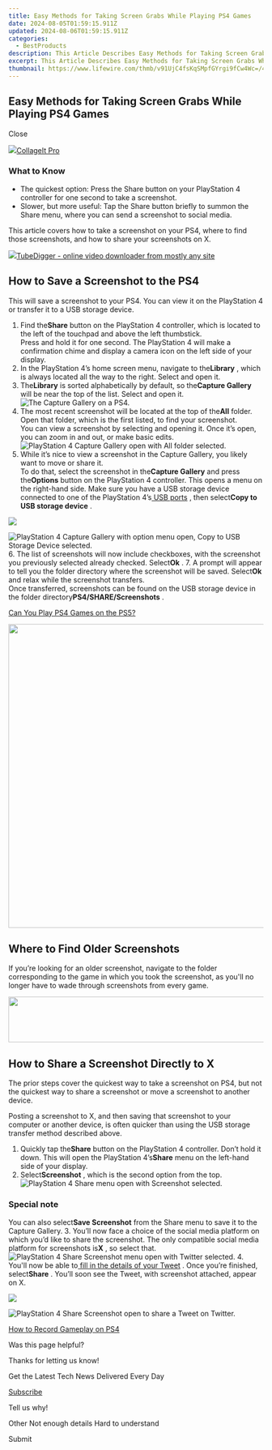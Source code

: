 ```yaml
---
title: Easy Methods for Taking Screen Grabs While Playing PS4 Games
date: 2024-08-05T01:59:15.911Z
updated: 2024-08-06T01:59:15.911Z
categories:
  - BestProducts
description: This Article Describes Easy Methods for Taking Screen Grabs While Playing PS4 Games
excerpt: This Article Describes Easy Methods for Taking Screen Grabs While Playing PS4 Games
thumbnail: https://www.lifewire.com/thmb/v91UjC4fsKqSMpfGYrgi9fCw4Wc=/400x300/filters:no_upscale():max_bytes(150000):strip_icc():format(webp)/20201117103929-532580a0db8346228f20b8d694ee67cb.jpg
---
```


## Easy Methods for Taking Screen Grabs While Playing PS4 Games

Close 

<!-- affiliate ads begin -->
<a href="https://secure.2checkout.com/order/checkout.php?PRODS=4530091&QTY=1&AFFILIATE=108875&CART=1"><img src="https://www.pearlmountainsoft.com/n_img/product/cit_win/banScrn.jpg" border="0">CollageIt Pro</a>
<!-- affiliate ads end -->
###  What to Know

* The quickest option: Press the Share button on your PlayStation 4 controller for one second to take a screenshot.
* Slower, but more useful: Tap the Share button briefly to summon the Share menu, where you can send a screenshot to social media.

 This article covers how to take a screenshot on your PS4, where to find those screenshots, and how to share your screenshots on X.

<!-- affiliate ads begin -->
<a href="https://secure.2checkout.com/order/checkout.php?PRODS=4572700&QTY=1&AFFILIATE=108875&CART=1"><img src="	https://www.tubedigger.com/wp-content/uploads/2020/08/tubedigger-software-new.png" border="0">TubeDigger - online video downloader from mostly any site</a>
<!-- affiliate ads end -->
##  How to Save a Screenshot to the PS4 

 This will save a screenshot to your PS4\. You can view it on the PlayStation 4 or transfer it to a USB storage device.

1. Find the**Share** button on the PlayStation 4 controller, which is located to the left of the touchpad and above the left thumbstick.  
 Press and hold it for one second. The PlayStation 4 will make a confirmation chime and display a camera icon on the left side of your display.
2. In the PlayStation 4’s home screen menu, navigate to the**Library** , which is always located all the way to the right. Select and open it.
3. The**Library** is sorted alphabetically by default, so the**Capture Gallery** will be near the top of the list. Select and open it.  
![The Capture Gallery on a PS4.](https://www.lifewire.com/thmb/eI9jR4WZ2sO75Teid4rXoRfXuI8=/1500x0/filters:no_upscale():max_bytes(150000):strip_icc():format(webp)/A3-ScreenshotonPS4-annotated-8b59acc1d643448aabf248ee3ebe2c65.jpg)
4. The most recent screenshot will be located at the top of the**All** folder. Open that folder, which is the first listed, to find your screenshot.  
 You can view a screenshot by selecting and opening it. Once it’s open, you can zoom in and out, or make basic edits.  
![PlayStation 4 Capture Gallery open with All folder selected.](https://www.lifewire.com/thmb/n0xp5zvi4vN_7n-_f4oakfxjtM0=/1500x0/filters:no_upscale():max_bytes(150000):strip_icc():format(webp)/A4-ScreenshotonPS4-annotated-ae5bdd84a49147e5890789ab8aef0311.jpg)
5. While it’s nice to view a screenshot in the Capture Gallery, you likely want to move or share it.  
 To do that, select the screenshot in the**Capture Gallery** and press the**Options** button on the PlayStation 4 controller. This opens a menu on the right-hand side. Make sure you have a USB storage device connected to one of the PlayStation 4’s[ USB ports](https://www.lifewire.com/what-is-a-usb-port-818166) , then select**Copy to USB storage device** .  
<!-- affiliate ads begin -->
<a href="https://store.bitdefender.com/affiliate.php?ACCOUNT=BITLATIN&AFFILIATE=108875&PATH=http%3A%2F%2Fwww.bitdefender.com%2Fbusiness%3FAFFILIATE%3D108875%26RESOURCE%3D30%2525%2BOff%2Ball%2BGravityZone%2BProducts"><img src="https://www.bitdefender.com/content/dam/bitdefender/business/campaign/1200X628.png" border="0"></a>
<!-- affiliate ads end -->
![PlayStation 4 Capture Gallery with option menu open, Copy to USB Storage Device selected.](https://www.lifewire.com/thmb/jnGosDMQbmlWzAn2GW7mBXX0kzM=/1500x0/filters:no_upscale():max_bytes(150000):strip_icc():format(webp)/A5-ScreenshotonPS4-annotated-3f232473d63d47259900bfeb8a70d3c6.jpg)
6. The list of screenshots will now include checkboxes, with the screenshot you previously selected already checked. Select**Ok** .
7. A prompt will appear to tell you the folder directory where the screenshot will be saved. Select**Ok** and relax while the screenshot transfers.  
 Once transferred, screenshots can be found on the USB storage device in the folder directory**PS4/SHARE/Screenshots** .

[ Can You Play PS4 Games on the PS5? ](https://www.lifewire.com/backwards-compatibility-ps5-5084149) 

<!-- affiliate ads begin -->
<a href="https://appsumo.8odi.net/c/5597632/2075475/7443" target="_top" id="2075475"><img src="//a.impactradius-go.com/display-ad/7443-2075475" border="0" alt="" width="1200" height="600"/></a><img height="0" width="0" src="https://appsumo.8odi.net/i/5597632/2075475/7443" style="position:absolute;visibility:hidden;" border="0" />
<!-- affiliate ads end -->
##  Where to Find Older Screenshots 

 If you’re looking for an older screenshot, navigate to the folder corresponding to the game in which you took the screenshot, as you'll no longer have to wade through screenshots from every game.  

<!-- affiliate ads begin -->
<a href="https://arkmc.pxf.io/c/5597632/427477/5172" target="_top" id="427477"><img src="//a.impactradius-go.com/display-ad/5172-427477" border="0" alt="" width="728" height="90"/></a><img height="0" width="0" src="https://arkmc.pxf.io/i/5597632/427477/5172" style="position:absolute;visibility:hidden;" border="0" />
<!-- affiliate ads end -->
##  How to Share a Screenshot Directly to X 

 The prior steps cover the quickest way to take a screenshot on PS4, but not the quickest way to share a screenshot or move a screenshot to another device.

 Posting a screenshot to X, and then saving that screenshot to your computer or another device, is often quicker than using the USB storage transfer method described above.

1. Quickly tap the**Share** button on the PlayStation 4 controller. Don’t hold it down. This will open the PlayStation 4’s**Share** menu on the left-hand side of your display.
2. Select**Screenshot** , which is the second option from the top.  
![PlayStation 4 Share menu open with Screenshot selected.](https://www.lifewire.com/thmb/TwHEbDMuEmpG0COI1qbF9T0oico=/1500x0/filters:no_upscale():max_bytes(150000):strip_icc():format(webp)/B2-ScreenshotonPS4-annotated-d09b135eb74344a6963f7bd0b677ab67.jpg)  
###  Special note  
 You can also select**Save Screenshot** from the Share menu to save it to the Capture Gallery.
3. You’ll now face a choice of the social media platform on which you’d like to share the screenshot. The only compatible social media platform for screenshots is**X** , so select that.  
![PlayStation 4 Share Screenshot menu open with Twitter selected.](https://www.lifewire.com/thmb/_A-3Ahr76efuT6-8kIYRCZ3GJmI=/1500x0/filters:no_upscale():max_bytes(150000):strip_icc():format(webp)/B3-ScreenshotonPS4-annotated-ddfe04138c1f4a37b7683c8fa5cb0426.jpg)
4. You'll now be able to[ fill in the details of your Tweet](https://www.lifewire.com/tutorial-intro-to-using-twitter-2654622) . Once you’re finished, select**Share** . You’ll soon see the Tweet, with screenshot attached, appear on X.  
<!-- affiliate ads begin -->
<a href="https://shop.mondly.com/affiliate.php?ACCOUNT=ATISTUDI&AFFILIATE=108875&PATH=https%3A%2F%2Fwww.mondly.com%3FAFFILIATE%3D108875%26RESOURCE%3D%2BBusiness%2B970x90%2B"><img src="https://secure.avangate.com/images/merchant/69c418c33ec2e1a4267fa9bb77fa1428/business-970x90.gif" border="0"></a>
<!-- affiliate ads end -->
![PlayStation 4 Share Screenshot open to share a Tweet on Twitter.](https://www.lifewire.com/thmb/cl-z4j1rz5GYdGnxi_dQHCKBX1U=/1500x0/filters:no_upscale():max_bytes(150000):strip_icc():format(webp)/B4-ScreenshotonPS4-annotated-5e4432cd0ed84941bfa961be4e9e88bf.jpg)

[ How to Record Gameplay on PS4 ](https://www.lifewire.com/record-gameplay-on-ps4-5074215) 

Was this page helpful?

Thanks for letting us know!

 Get the Latest Tech News Delivered Every Day

[ Subscribe ](https://www.lifewire.com/#) 

Tell us why!

 Other  Not enough details  Hard to understand 

 Submit 

<ins class="adsbygoogle"
     style="display:block"
     data-ad-format="autorelaxed"
     data-ad-client="ca-pub-7571918770474297"
     data-ad-slot="1223367746"></ins>



<ins class="adsbygoogle"
     style="display:block"
     data-ad-client="ca-pub-7571918770474297"
     data-ad-slot="8358498916"
     data-ad-format="auto"
     data-full-width-responsive="true"></ins>
